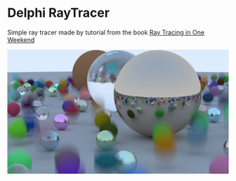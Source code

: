 # Delphi RayTracer
Simple ray tracer made by tutorial from the book [Ray Tracing in One Weekend](http://www.amazon.com/Ray-Tracing-Weekend-Peter-Shirley-ebook/dp/B01B5AODD8)

![](Images/Renders/RandomSpheres_1000rpp_2.jpg)